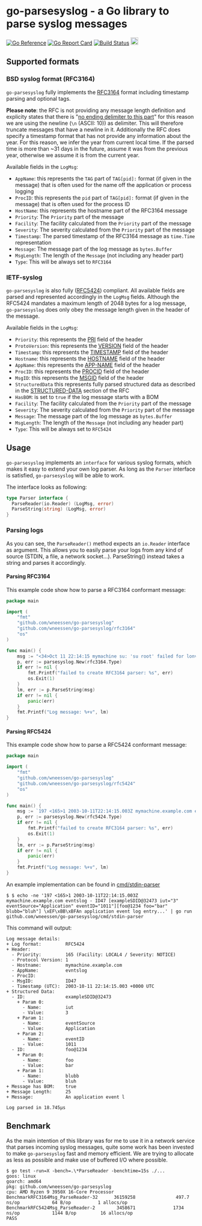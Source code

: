 <!--
SPDX-FileCopyrightText: 2021-2023 Winni Neessen <wn@neessen.dev>

SPDX-License-Identifier: MIT
-->
# go-parsesyslog - a Go library to parse syslog messages

[![Go Reference](https://pkg.go.dev/badge/github.com/wneessen/go-parsesyslog.svg)](https://pkg.go.dev/github.com/wneessen/go-parsesyslog) [![Go Report Card](https://goreportcard.com/badge/github.com/wneessen/go-parsesyslog)](https://goreportcard.com/report/github.com/wneessen/go-parsesyslog) [![Build Status](https://api.cirrus-ci.com/github/wneessen/go-parsesyslog.svg)](https://cirrus-ci.com/github/wneessen/go-parsesyslog) <a href="https://ko-fi.com/D1D24V9IX"><img src="https://uploads-ssl.webflow.com/5c14e387dab576fe667689cf/5cbed8a4ae2b88347c06c923_BuyMeACoffee_blue.png" height="20" alt="buy ma a coffee"></a>

## Supported formats

### BSD syslog format (RFC3164)

`go-parsesyslog` fully implements the [RFC3164](https://datatracker.ietf.org/doc/html/rfc3164) format including
timestamp parsing and optional tags.

**Please note**: the RFC is not providing any message length definition and explicity states that there
is "[no ending delimiter to this part](https://tools.ietf.org/search/rfc3164#section-4.1.3)"
for this reason we are using the newline (`\n` (ASCII: 10)) as delimiter. This will therefore truncate messages that
have a newline in it. Additionally the RFC does specify a timestamp format that has not provide any information about
the year. For this reason, we infer the year from current local time. If the parsed time is more than ~31 days in 
the future, assume it was from the previous year, otherwise we assume it is from the current year.

Available fields in the `LogMsg`:

* `AppName`: this represents the `TAG` part of `TAG[pid]:` format (if given in the message) that is often used for the
  name off the application or process logging
* `ProcID`: this represents the `pid` part of `TAG[pid]:` format (if given in the message) that is often used for the
  process ID
* `HostName`: this represents the hostname part of the RFC3164 message
* `Priority`: The `Priority` part of the message
* `Facility`: The facility calculated from the `Priority` part of the message
* `Severity`: The severity calculated from the `Priority` part of the message
* `Timestamp`: The parsed timestamp of the RFC3164 message as `time.Time` representation
* `Message`: The message part of the log message as `bytes.Buffer`
* `MsgLength`: The length of the `Message` (not including any header part)
* `Type`: This will be always set to `RFC3164`

### IETF-syslog

`go-parsesyslog` is also fully ([RFC5424](https://datatracker.ietf.org/doc/html/rfc5424)) compliant. All available
fields are parsed and represented accordingly in the `LogMsg` fields. Although the RFC5424 mandates a maximum length of
2048 bytes for a log message, `go-parsesyslog` does only obey the message length given in the header of the message.

Available fields in the `LogMsg`:

* `Priority`: this represents the [PRI](https://datatracker.ietf.org/doc/html/rfc5424#section-6.2.1) field of the header
* `ProtoVersion`: this represents the [VERSION](https://datatracker.ietf.org/doc/html/rfc5424#section-6.2.2) field of
  the header
* `Timestamp`: this represents the [TIMESTAMP](https://datatracker.ietf.org/doc/html/rfc5424#section-6.2.3) field of the
  header
* `Hostname`: this represents the [HOSTNAME](https://datatracker.ietf.org/doc/html/rfc5424#section-6.2.4) field of the
  header
* `AppName`: this represents the [APP-NAME](https://datatracker.ietf.org/doc/html/rfc5424#section-6.2.5) field of the
  header
* `ProcID`: this represents the [PROCID](https://datatracker.ietf.org/doc/html/rfc5424#section-6.2.6) field of the
  header
* `MsgID`: this represents the [MSGID](https://datatracker.ietf.org/doc/html/rfc5424#section-6.2.7) field of the header
* `StructuredData` this represents fully parsed structured data as described in
  the [STRUCTURED-DATA](https://datatracker.ietf.org/doc/html/rfc5424#section-6.3) section of the RFC
* `HasBOM`: is set to `true` if the log message starts with a BOM
* `Facility`: The facility calculated from the `Priority` part of the message
* `Severity`: The severity calculated from the `Priority` part of the message
* `Message`: The message part of the log message as `bytes.Buffer`
* `MsgLength`: The length of the `Message` (not including any header part)
* `Type`: This will be always set to `RFC5424`

## Usage

`go-parsesyslog` implements an `interface` for various syslog formats, which makes it easy to extend your own log
parser. As long as the `Parser` interface is satisfied, `go-parsesyslog` will be able to work.

The interface looks as following:

```go
type Parser interface {
  ParseReader(io.Reader) (LogMsg, error)
  ParseString(string) (LogMsg, error)
}
```

### Parsing logs

As you can see, the `ParseReader()` method expects an `io.Reader` interface as argument. This allows you to 
easily parse your logs from any kind of source (STDIN, a file, a network socket...). ParseString() instead takes
a string and parses it accordingly.

#### Parsing RFC3164

This example code show how to parse a RFC3164 conformant message:

```go
package main

import (
	"fmt"
	"github.com/wneessen/go-parsesyslog"
	"github.com/wneessen/go-parsesyslog/rfc3164"
	"os"
)

func main() {
	msg := "<34>Oct 11 22:14:15 mymachine su: 'su root' failed for lonvick on /dev/pts/8\n"
	p, err := parsesyslog.New(rfc3164.Type)
	if err != nil {
		fmt.Printf("failed to create RFC3164 parser: %s", err)
		os.Exit(1)
	}
	lm, err := p.ParseString(msg)
	if err != nil {
		panic(err)
	}
	fmt.Printf("Log message: %+v", lm)
}
```

#### Parsing RFC5424

This example code show how to parse a RFC5424 conformant message:

```go
package main

import (
	"fmt"
	"github.com/wneessen/go-parsesyslog"
	"github.com/wneessen/go-parsesyslog/rfc5424"
	"os"
)

func main() {
	msg := `197 <165>1 2003-10-11T22:14:15.003Z mymachine.example.com evntslog - ID47 [exampleSDID@32473 iut="3" eventSource="Application" eventID="1011"][foo@1234 foo="bar" blubb="bluh"] \xEF\xBB\xBFAn application event log entry..."`
	p, err := parsesyslog.New(rfc5424.Type)
	if err != nil {
		fmt.Printf("failed to create RFC3164 parser: %s", err)
		os.Exit(1)
	}
	lm, err := p.ParseString(msg)
	if err != nil {
		panic(err)
	}
	fmt.Printf("Log message: %+v", lm)
}
```

An example implementation can be found in [cmd/stdin-parser](cmd/stdin-parser)

```shell
$ $ echo -ne '197 <165>1 2003-10-11T22:14:15.003Z mymachine.example.com evntslog - ID47 [exampleSDID@32473 iut="3" eventSource="Application" eventID="1011"][foo@1234 foo="bar" blubb="bluh"] \xEF\xBB\xBFAn application event log entry...' | go run github.com/wneessen/go-parsesyslog/cmd/stdin-parser
```

This command will output:

```
Log message details:
+ Log format:         RFC5424
+ Header:
  - Priority:         165 (Facility: LOCAL4 / Severity: NOTICE)
  - Protocol Version: 1
  - Hostname:         mymachine.example.com
  - AppName:          evntslog
  - ProcID:
  - MsgID:            ID47
  - Timestamp (UTC):  2003-10-11 22:14:15.003 +0000 UTC
+ Structured Data:
  - ID:               exampleSDID@32473
    + Param 0:
      - Name:         iut
      - Value:        3
    + Param 1:
      - Name:         eventSource
      - Value:        Application
    + Param 2:
      - Name:         eventID
      - Value:        1011
  - ID:               foo@1234
    + Param 0:
      - Name:         foo
      - Value:        bar
    + Param 1:
      - Name:         blubb
      - Value:        bluh
+ Message has BOM:    true
+ Message Length:     25
+ Message:            An application event l

Log parsed in 18.745µs
```

## Benchmark

As the main intention of this library was for me to use it in a network service that parses incoming syslog messages,
quite some work has been invested to make `go-parsesyslog` fast and memory efficient. We are trying to allocate as less
as possible and make use of buffered I/O where possible.

```shell
$ go test -run=X -bench=.\*ParseReader -benchtime=15s ./...
goos: linux
goarch: amd64
pkg: github.com/wneessen/go-parsesyslog
cpu: AMD Ryzen 9 3950X 16-Core Processor
BenchmarkRFC3164Msg_ParseReader-32      36159258               497.7 ns/op            64 B/op          1 allocs/op
BenchmarkRFC5424Msg_ParseReader-2        3458671              1734 ns/op            1144 B/op         16 allocs/op
PASS
```
